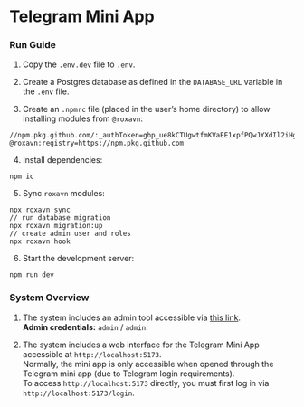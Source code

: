 # Telegram Mini App

### Run Guide

1. Copy the `.env.dev` file to `.env`.

2. Create a Postgres database as defined in the `DATABASE_URL` variable in the `.env` file.

3. Create an `.npmrc` file (placed in the user’s home directory) to allow installing modules from `@roxavn`:

```
//npm.pkg.github.com/:_authToken=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
@roxavn:registry=https://npm.pkg.github.com
```

4. Install dependencies:

```
npm ic
```

5. Sync `roxavn` modules:

```
npx roxavn sync
// run database migration
npx roxavn migration:up
// create admin user and roles
npx roxavn hook
```

6. Start the development server:

```
npm run dev
```

### System Overview

1. The system includes an admin tool accessible via [this link](http://localhost:5173/login?ref=%2Fadmin%2Fapps).  
   **Admin credentials:** `admin` / `admin`.

2. The system includes a web interface for the Telegram Mini App accessible at `http://localhost:5173`.  
   Normally, the mini app is only accessible when opened through the Telegram mini app (due to Telegram login requirements).  
   To access `http://localhost:5173` directly, you must first log in via `http://localhost:5173/login`.
